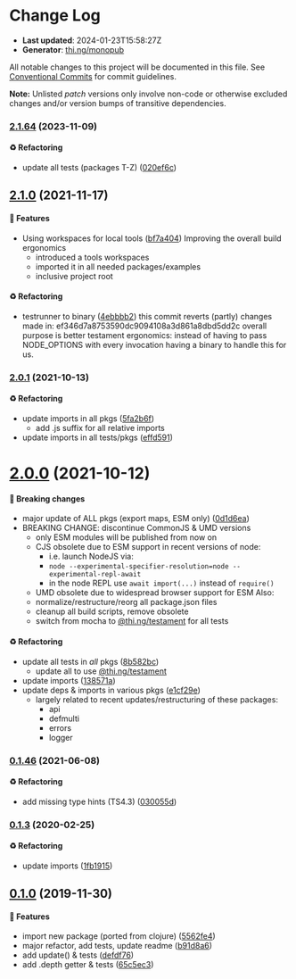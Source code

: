 # Change Log

- **Last updated**: 2024-01-23T15:58:27Z
- **Generator**: [thi.ng/monopub](https://thi.ng/monopub)

All notable changes to this project will be documented in this file.
See [Conventional Commits](https://conventionalcommits.org/) for commit guidelines.

**Note:** Unlisted _patch_ versions only involve non-code or otherwise excluded changes
and/or version bumps of transitive dependencies.

### [2.1.64](https://github.com/thi-ng/umbrella/tree/@thi.ng/zipper@2.1.64) (2023-11-09)

#### ♻️ Refactoring

- update all tests (packages T-Z) ([020ef6c](https://github.com/thi-ng/umbrella/commit/020ef6c))

## [2.1.0](https://github.com/thi-ng/umbrella/tree/@thi.ng/zipper@2.1.0) (2021-11-17)

#### 🚀 Features

- Using workspaces for local tools ([bf7a404](https://github.com/thi-ng/umbrella/commit/bf7a404))
  Improving the overall build ergonomics
  - introduced a tools workspaces
  - imported it in all needed packages/examples
  - inclusive project root

#### ♻️ Refactoring

- testrunner to binary ([4ebbbb2](https://github.com/thi-ng/umbrella/commit/4ebbbb2))
  this commit reverts (partly) changes made in:
  ef346d7a8753590dc9094108a3d861a8dbd5dd2c
  overall purpose is better testament ergonomics:
  instead of having to pass NODE_OPTIONS with every invocation
  having a binary to handle this for us.

### [2.0.1](https://github.com/thi-ng/umbrella/tree/@thi.ng/zipper@2.0.1) (2021-10-13)

#### ♻️ Refactoring

- update imports in all pkgs ([5fa2b6f](https://github.com/thi-ng/umbrella/commit/5fa2b6f))
  - add .js suffix for all relative imports
- update imports in all tests/pkgs ([effd591](https://github.com/thi-ng/umbrella/commit/effd591))

# [2.0.0](https://github.com/thi-ng/umbrella/tree/@thi.ng/zipper@2.0.0) (2021-10-12)

#### 🛑 Breaking changes

- major update of ALL pkgs (export maps, ESM only) ([0d1d6ea](https://github.com/thi-ng/umbrella/commit/0d1d6ea))
- BREAKING CHANGE: discontinue CommonJS & UMD versions
  - only ESM modules will be published from now on
  - CJS obsolete due to ESM support in recent versions of node:
    - i.e. launch NodeJS via:
    - `node --experimental-specifier-resolution=node --experimental-repl-await`
    - in the node REPL use `await import(...)` instead of `require()`
  - UMD obsolete due to widespread browser support for ESM
  Also:
  - normalize/restructure/reorg all package.json files
  - cleanup all build scripts, remove obsolete
  - switch from mocha to [@thi.ng/testament](https://github.com/thi-ng/umbrella/tree/main/packages/testament) for all tests

#### ♻️ Refactoring

- update all tests in _all_ pkgs ([8b582bc](https://github.com/thi-ng/umbrella/commit/8b582bc))
  - update all to use [@thi.ng/testament](https://github.com/thi-ng/umbrella/tree/main/packages/testament)
- update imports ([138571a](https://github.com/thi-ng/umbrella/commit/138571a))
- update deps & imports in various pkgs ([e1cf29e](https://github.com/thi-ng/umbrella/commit/e1cf29e))
  - largely related to recent updates/restructuring of these packages:
    - api
    - defmulti
    - errors
    - logger

### [0.1.46](https://github.com/thi-ng/umbrella/tree/@thi.ng/zipper@0.1.46) (2021-06-08)

#### ♻️ Refactoring

- add missing type hints (TS4.3) ([030055d](https://github.com/thi-ng/umbrella/commit/030055d))

### [0.1.3](https://github.com/thi-ng/umbrella/tree/@thi.ng/zipper@0.1.3) (2020-02-25)

#### ♻️ Refactoring

- update imports ([1fb1915](https://github.com/thi-ng/umbrella/commit/1fb1915))

## [0.1.0](https://github.com/thi-ng/umbrella/tree/@thi.ng/zipper@0.1.0) (2019-11-30)

#### 🚀 Features

- import new package (ported from clojure) ([5562fe4](https://github.com/thi-ng/umbrella/commit/5562fe4))
- major refactor, add tests, update readme ([b91d8a6](https://github.com/thi-ng/umbrella/commit/b91d8a6))
- add update() & tests ([defdf76](https://github.com/thi-ng/umbrella/commit/defdf76))
- add .depth getter & tests ([65c5ec3](https://github.com/thi-ng/umbrella/commit/65c5ec3))
